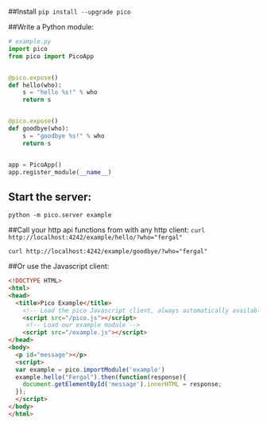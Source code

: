 ##Install
`pip install --upgrade pico`


##Write a Python module:
```python
# example.py
import pico
from pico import PicoApp


@pico.expose()
def hello(who):
    s = "hello %s!" % who
    return s


@pico.expose()
def goodbye(who):
    s = "goodbye %s!" % who
    return s


app = PicoApp()
app.register_module(__name__)

```

## Start the server:
`python -m pico.server example`


##Call your http api functions from with any http client:
`curl http://localhost:4242/example/hello/?who="fergal"`

`curl http://localhost:4242/example/goodbye/?who="fergal"`


##Or use the Javascript client:

```html
<!DOCTYPE HTML>
<html>
<head>
  <title>Pico Example</title>
    <!-- Load the pico Javascript client, always automatically available at /pico.js -->
    <script src="/pico.js"></script>
     <!-- Load our example module -->
    <script src="/example.js"></script>
</head>
<body>
  <p id="message"></p>
  <script>
  var example = pico.importModule('example')
  example.hello("Fergal").then(function(response){
    document.getElementById('message').innerHTML = response;  
  });
  </script>
</body>
</html>

```

